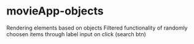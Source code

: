 # movieApp-objects
Rendering elements based on objects
Filtered functionality of randomly choosen items through label input on click (search btn)
